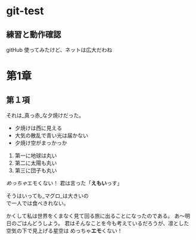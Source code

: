 # git-test
## 練習と動作確認

gitHub 使ってみたけど、ネットは広大だわね

# 第1章
## 第１項

それは_真っ赤_な夕焼けだった。

* 夕焼けは西に見える
* 大気の散乱で青い光は届かない
* 夕焼け空がまっかっか

1. 第一に地球は丸い
2. 第二に太陽も丸い
3. 第三に団子も丸い

*めっちゃ*エモくない！
君は言った「**えもい**っす」

そうはいっても_マグロ_は大きいの  
で一人では食べきれない。

かくして私は世界をくまなく見て回る旅に出ることになったのである。
あ～明日のごはんどうしよう。
君はそんなことを今も考えているだろうが、凛とした空気の下で見上げる星空は
めっちゃ**エモ**くない！
